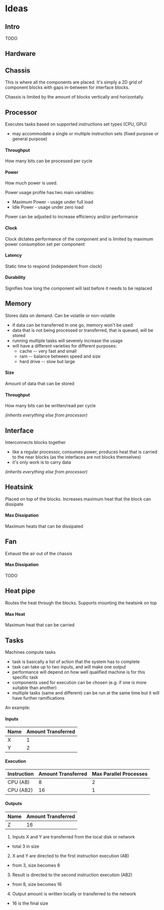# Ideas

## Intro

TODO

## Hardware

## Chassis

This is where all the components are placed. It's simply a 2D grid of component blocks with gaps in-between for interface blocks.

Chassis is limited by the amount of blocks vertically and horizontally.

## Processor

Executes tasks based on supported instructions set types (CPU, GPU)

* may accommodate a single or multiple instruction sets (fixed purpose or general purpose)

#### Throughput

How many bits can be processed per cycle

#### Power

How much power is used.

Power usage profile has two main variables:
* Maximum Power - usage under full load
* Idle Power - usage under zero load

Power can be adjusted to increase efficiency and/or performance

#### Clock

Clock dictates performance of the component and is limited by maximum power consumption set per component

#### Latency

Static time to respond (independent from clock)

#### Durability

Signifies how long the component will last before it needs to be replaced

## Memory

Stores data on demand. Can be volatile or non-volatile

* if data can be transferred in one go, memory won't be used
* data that is not being processed or transferred, that is queued, will be stored
* running multiple tasks will severely increase the usage
* will have a different varieties for different purposes:
    * cache -- very fast and small
    * ram -- balance between speed and size
    * hard drive -- slow but large

#### Size

Amount of data that can be stored

#### Throughput

How many bits can be written/read per cycle

*(inherits everything else from processor)*

## Interface

Interconnects blocks together

* like a regular processor, consumes power, produces heat that is carried to the near blocks (as the interfaces are not blocks themselves)
* it's only work is to carry data

*(inherits everything else from processor)*

## Heatsink

Placed on top of the blocks. Increases maximum heat that the block can dissipate

#### Max Dissipation

Maximum heats that can be dissipated

## Fan

Exhaust the air out of the chassis

#### Max Dissipation

TODO

## Heat pipe

Routes the heat through the blocks. Supports mounting the heatsink on top

#### Max Heat

Maximum heat that can be carried

## Tasks

Machines compute tasks

* task is basically a list of action that the system has to complete
* task can take up to two inputs, and will make one output
* performance will depend on how well qualified machine is for this specific task
* components used for execution can be chosen (e.g. if one is more suitable than another)
* multiple tasks (same and different) can be run at the same time but it will have further ramifications

An example:

#### Inputs

| Name | Amount Transferred |
|---|---|
|X|1|
|Y|2|

#### Execution

| Instruction | Amount Transferred | Max Parallel Processes |
|---|---|---|
|CPU (AB)|8|2|
|CPU (AB2)|16|1|

#### Outputs

| Name | Amount Transferred |
|---|---|
|Z|16|

1) Inputs X and Y are transferred from the local disk or network
* total 3 in size
2) X and Y are directed to the first instruction execution (AB) 
* from 3, size becomes 8
3) Result is directed to the second instruction execution (AB2) 
* from 8, size becomes 16
4) Output amount is written locally or transferred to the network
* 16 is the final size
